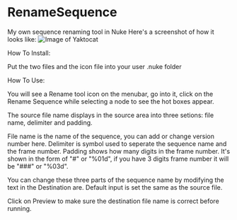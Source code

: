 # RenameSequence
My own sequence renaming tool in Nuke
Here's a screenshot of how it looks like: 
![Image of Yaktocat](https://user-images.githubusercontent.com/44877614/94612148-8c0cee00-0257-11eb-88db-a0fecc274554.png)


How To Install:

Put the two files and the icon file into your user .nuke folder

How To Use:

You will see a Rename tool icon on the menubar, go into it, click on the Rename Sequence while selecting a node to see the hot boxes appear.

The source file name displays in the source area into three setions: file name, delimiter and padding. 

File name is the name of the sequence, you can add or change version number here.
Delimiter is symbol used to seperate the sequence name and the frame number.
Padding shows how many digits in the frame number. It's shown in the form of "#" or "%01d", if you have 3 digits frame number it will be "###" or "%03d".

You can change these three parts of the sequence name by modifying the text in the Destination are.
Default input is set the same as the source file.

Click on Preview to make sure the destination file name is correct before running.

